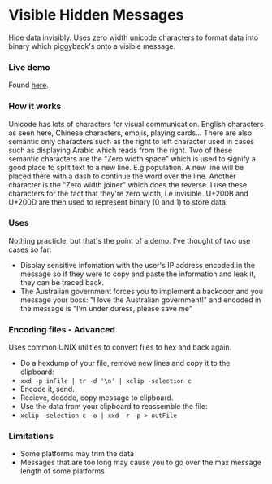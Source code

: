 # Visible Hidden Messages
Hide data invisibly. Uses zero width unicode characters to format data into binary which piggyback's onto a visible message.

### Live demo
Found [here](https://harrisonm.com/vhm.html).

### How it works
Unicode has lots of characters for visual communication. English characters as seen here, Chinese characters, emojis, playing cards... There are also semantic only characters such as the right to left character used in cases such as displaying Arabic which reads from the right. Two of these semantic characters are the "Zero width space" which is used to signify a good place to split text to a new line. E.g pop<ZWS>ulation. A new line will be placed there with a dash to continue the word over the line. Another character is the "Zero width joiner" which does the reverse. I use these characters for the fact that they're zero width, i.e invisible. U+200B and U+200D are then used to represent binary (0 and 1) to store data.
  
### Uses
Nothing practicle, but that's the point of a demo. I've thought of two use cases so far:
* Display sensitive infomation with the user's IP address encoded in the message so if they were to copy and paste the information and leak it, they can be traced back.
* The Australian government forces you to implement a backdoor and you message your boss: "I love the Australian government!" and encoded in the message is "I'm under duress, please save me"

### Encoding files - Advanced
Uses common UNIX utilities to convert files to hex and back again.
* Do a hexdump of your file, remove new lines and copy it to the clipboard:
* `xxd -p inFile | tr -d '\n' | xclip -selection c`
* Encode it, send.
* Recieve, decode, copy message to clipboard.
* Use the data from your clipboard to reassemble the file:
* `xclip -selection c -o | xxd -r -p > outFile`

### Limitations
* Some platforms may trim the data
* Messages that are too long may cause you to go over the max message length of some platforms
